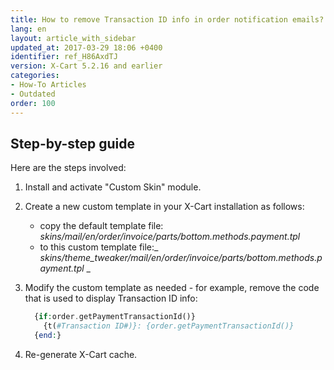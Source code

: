 ```yaml
---
title: How to remove Transaction ID info in order notification emails?
lang: en
layout: article_with_sidebar
updated_at: 2017-03-29 18:06 +0400
identifier: ref_H86AxdTJ
version: X-Cart 5.2.16 and earlier
categories:
- How-To Articles
- Outdated
order: 100
---
```


## Step-by-step guide

Here are the steps involved:

1.  Install and activate "Custom Skin" module.

2.  Create a new custom template in your X-Cart installation as follows:

    - copy the default template file:
    _skins/mail/en/order/invoice/parts/bottom.methods.payment.tpl_
    - to this custom template file:_
    _skins/theme_tweaker/mail/en/order/invoice/parts/bottom.methods.payment.tpl_
    _
3.  Modify the custom template as needed - for example, remove the code that is used to display Transaction ID info:

    ```php
      {if:order.getPaymentTransactionId()}
        {t(#Transaction ID#)}: {order.getPaymentTransactionId()}
      {end:}
    ```

4.  Re-generate X-Cart cache.
